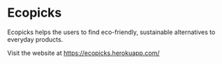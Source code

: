 # Ecopicks

Ecopicks helps the users to find eco-friendly, sustainable alternatives to everyday products.

Visit the website at https://ecopicks.herokuapp.com/
